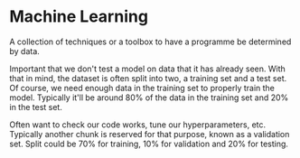 # Machine Learning

A collection of techniques or a toolbox to have a programme be determined by data.

Important that we don't test a model on data that it has already seen. With that
in mind, the dataset is often split into two, a training set and a test set.
Of course, we need enough data in the training set to properly train the model.
Typically it'll be around 80% of the data in the training set and 20% in the
test set.

Often want to check our code works, tune our hyperparameters, etc. Typically
another chunk is reserved for that purpose, known as a validation set. Split
could be 70% for training, 10% for validation and 20% for testing.
